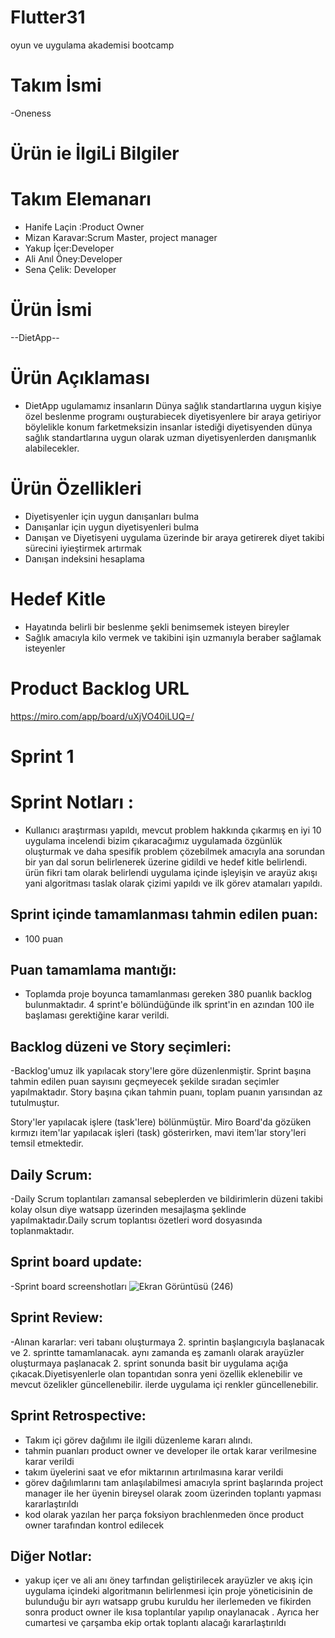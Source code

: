 # Flutter31
oyun ve uygulama akademisi bootcamp
 # Takım İsmi
  -Oneness
 # Ürün ie İlgiLi Bilgiler
  # Takım Elemanarı
 - Hanife Laçin :Product Owner
 - Mizan Karavar:Scrum Master, project manager
 - Yakup İçer:Developer
 - Ali Anıl Öney:Developer
 - Sena Çelik: Developer
# Ürün İsmi
--DietApp--
# Ürün Açıklaması
- DietApp ugulamamız insanların Dünya sağlık standartlarına uygun kişiye özel beslenme programı ouşturabiecek diyetisyenlere bir araya getiriyor böylelikle konum farketmeksizin insanlar istediği diyetisyenden  dünya sağlık standartlarına uygun olarak  uzman diyetisyenlerden danışmanlık alabilecekler.  





# Ürün Özellikleri
- Diyetisyenler için uygun danışanları bulma
- Danışanlar için uygun diyetisyenleri bulma
- Danışan ve Diyetisyeni uygulama üzerinde bir araya getirerek diyet takibi sürecini iyieştirmek artırmak
- Danışan indeksini hesaplama 
# Hedef Kitle
- Hayatında belirli bir beslenme şekli benimsemek isteyen bireyler
- Sağlık amacıyla kilo vermek ve takibini işin uzmanıyla beraber sağlamak isteyenler
# Product Backlog URL
https://miro.com/app/board/uXjVO40iLUQ=/
# Sprint 1
 # Sprint Notları : 
- Kullanıcı araştırması yapıldı, mevcut problem hakkında  çıkarmış en iyi 10 uygulama incelendi bizim çıkaracağımız uygulamada özgünlük oluşturmak ve daha spesifik problem çözebilmek amacıyla ana sorundan bir yan dal sorun belirlenerek üzerine gidildi ve hedef kitle belirlendi. ürün fikri tam olarak belirlendi uygulama içinde işleyişin ve arayüz akışı yani algoritması taslak olarak çizimi yapıldı ve ilk görev atamaları yapıldı.
## Sprint içinde tamamlanması tahmin edilen puan:
- 100 puan

## Puan tamamlama mantığı: 
- Toplamda proje boyunca tamamlanması gereken 380 puanlık backlog bulunmaktadır. 4 sprint'e bölündüğünde ilk sprint'in en azından 100 ile başlaması gerektiğine karar verildi.
## Backlog düzeni ve Story seçimleri:
-Backlog'umuz ilk yapılacak story'lere göre düzenlenmiştir. Sprint başına tahmin edilen puan sayısını geçmeyecek şekilde sıradan seçimler yapılmaktadır. Story başına çıkan tahmin puanı, toplam puanın yarısından az tutulmuştur.

Story'ler yapılacak işlere (task'lere) bölünmüştür. Miro Board'da gözüken kırmızı item'lar yapılacak işleri (task) gösterirken, mavi item'lar story'leri temsil etmektedir.
## Daily Scrum:
-Daily Scrum toplantıları zamansal sebeplerden ve bildirimlerin düzeni takibi kolay olsun diye watsapp üzerinden mesajlaşma şeklinde yapılmaktadır.Daily scrum  toplantısı özetleri word dosyasında toplanmaktadır.
## Sprint board update: 
-Sprint board screenshotları
![Ekran Görüntüsü (246)](https://user-images.githubusercontent.com/79444272/167307065-58cb6fb1-ef89-4b65-8fec-2425861d16a2.png)






## Sprint Review:
-Alınan  kararlar: veri tabanı oluşturmaya 2. sprintin başlangıcıyla başlanacak ve 2. sprintte tamamlanacak. aynı zamanda eş zamanlı olarak arayüzler oluşturmaya paşlanacak 2. sprint sonunda basit bir uygulama açığa çıkacak.Diyetisyenlerle olan topantıdan sonra  yeni özellik eklenebilir ve mevcut özelikler güncellenebilir. ilerde uygulama içi renkler güncellenebilir.
## Sprint Retrospective:
- Takım içi görev dağılımı ile ilgili düzenleme kararı alındı.
- tahmin puanları product owner ve developer ile ortak karar verilmesine karar verildi
- takım üyelerini saat ve efor miktarının artırılmasına karar verildi
- görev dağılımlarını tam anlaşılabilmesi amacıyla sprint başlarında project manager ile  her üyenin bireysel olarak zoom üzerinden toplantı yapması kararlaştırıldı
- kod olarak yazılan her parça foksiyon  brachlenmeden önce product owner tarafından kontrol edilecek
## Diğer Notlar:
- yakup içer ve ali anı öney tarfından geliştirilecek arayüzler ve akış için uygulama içindeki algoritmanın belirlenmesi için  proje yöneticisinin de bulunduğu bir ayrı watsapp grubu kuruldu her ilerlemeden ve fikirden sonra product owner ile kısa toplantılar yapılıp onaylanacak . Ayrıca her cumartesi ve çarşamba ekip ortak toplantı alacağı kararlaştırıldı
